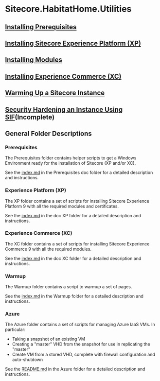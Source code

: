 # Sitecore.HabitatHome.Utilities

## [Installing Prerequisites](prerequisites\index.md)

## [Installing Sitecore Experience Platform (XP)](xp\index.md)

## [Installing Modules](xp\installing-modules.md)

## [Installing Experience Commerce (XC)](xc\index.md)

## [Warming Up a Sitecore Instance](warmup\index.md)

## [Security Hardening an Instance Using SIF](securityHardening\index.md)(Incomplete)

## General Folder Descriptions

### Prerequisites

The Prerequisites folder contains helper scripts to get a Windows Environment ready for the installation of Sitecore (XP and/or XC).

See the [index.md](docs/prerequisites/index.md) in the Prerequisites doc folder for a detailed description and instructions.

### Experience Platform (XP)

The XP folder contains a set of scripts for installing Sitecore Experience Platform 9 with all the required modules and certificates.

See the [index.md](docs/XP/index.md) in the doc XP folder for a detailed description and instructions.

### Experience Commerce (XC)

The XC folder contains a set of scripts for installing Sitecore Experience Commerce 9 with all the required modules.

See the [index.md](docs/XC/index.md) in the doc XC folder for a detailed description and instructions.

### Warmup

The Warmup folder contains a script to warmup a set of pages.

See the [index.md](docs/warmup/index.md) in the Warmup folder for a detailed description and instructions.

### Azure

The Azure folder contains a set of scripts for managing Azure IaaS VMs. In particular:

- Taking a snapshot of an existing VM
- Creating a "master" VHD from the snapshot for use in replicating the "master"
- Create VM from a stored VHD, complete with firewall configuration and auto-shutdown

See the [README.md](Azure/README.md) in the Azure folder for a detailed description and instructions.
